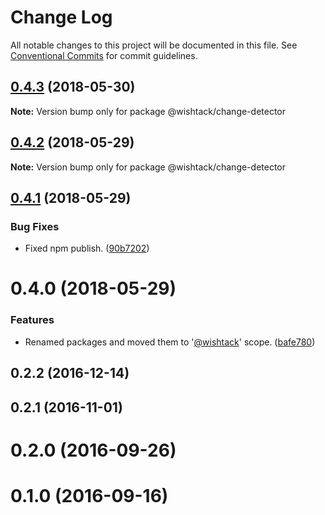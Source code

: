 # Change Log

All notable changes to this project will be documented in this file.
See [Conventional Commits](https://conventionalcommits.org) for commit guidelines.

<a name="0.4.3"></a>
## [0.4.3](https://github.com/wishtack/wishtack-steroids/compare/@wishtack/change-detector@0.4.1...@wishtack/change-detector@0.4.3) (2018-05-30)




**Note:** Version bump only for package @wishtack/change-detector

<a name="0.4.2"></a>
## [0.4.2](https://github.com/wishtack/wishtack-steroids/compare/@wishtack/change-detector@0.4.1...@wishtack/change-detector@0.4.2) (2018-05-29)




**Note:** Version bump only for package @wishtack/change-detector

<a name="0.4.1"></a>
## [0.4.1](https://github.com/wishtack/wishtack-steroids/compare/@wishtack/change-detector@0.4.0...@wishtack/change-detector@0.4.1) (2018-05-29)


### Bug Fixes

* Fixed npm publish. ([90b7202](https://github.com/wishtack/wishtack-steroids/commit/90b7202))




<a name="0.4.0"></a>
# 0.4.0 (2018-05-29)


### Features

* Renamed packages and moved them to '[@wishtack](https://github.com/wishtack)' scope. ([bafe780](https://github.com/wishtack/wishtack-steroids/commit/bafe780))



<a name="0.2.2"></a>
## 0.2.2 (2016-12-14)



<a name="0.2.1"></a>
## 0.2.1 (2016-11-01)



<a name="0.2.0"></a>
# 0.2.0 (2016-09-26)



<a name="0.1.0"></a>
# 0.1.0 (2016-09-16)

